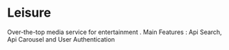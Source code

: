 # Leisure
Over-the-top media service for entertainment .
Main Features :
Api Search, Api Carousel and User Authentication
